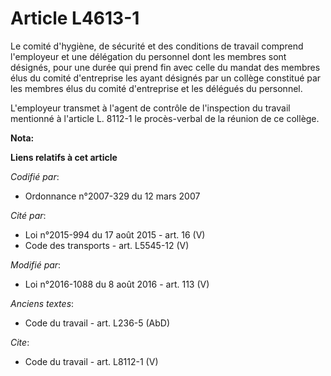 # Article L4613-1

Le comité d'hygiène, de sécurité et des conditions de travail comprend l'employeur et une délégation du personnel dont les
membres sont désignés, pour une durée qui prend fin avec celle du mandat des membres élus du comité d'entreprise les ayant
désignés par un collège constitué par les membres élus du comité d'entreprise et les délégués du personnel. 

L'employeur transmet à l'agent de contrôle de l'inspection du travail mentionné à l'article L. 8112-1 le procès-verbal de la
réunion de ce collège.

**Nota:**



**Liens relatifs à cet article**

_Codifié par_:

  - Ordonnance n°2007-329 du 12 mars 2007

_Cité par_:

  - Loi n°2015-994 du 17 août 2015 - art. 16 (V)
  - Code des transports - art. L5545-12 (V)

_Modifié par_:

  - Loi n°2016-1088 du 8 août 2016 - art. 113 (V)

_Anciens textes_:

  - Code du travail - art. L236-5 (AbD)

_Cite_:

  - Code du travail - art. L8112-1 (V)
